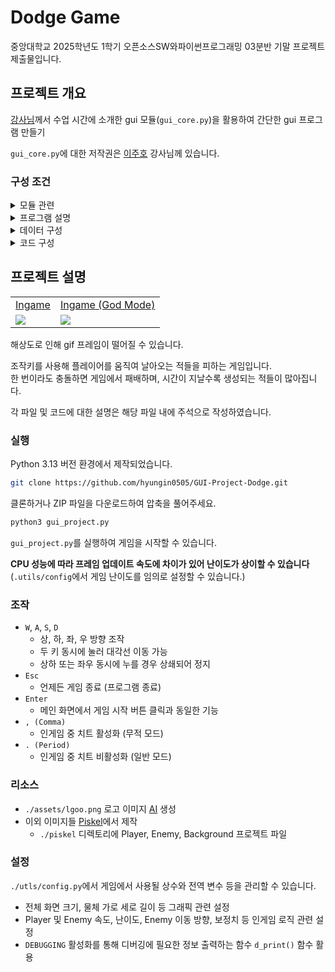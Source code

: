 # Dodge Game
중앙대학교 2025학년도 1학기 오픈소스SW와파이썬프로그래밍 03분반 기말 프로젝트 제출물입니다.   

## 프로젝트 개요
[강사님](https://www.youtube.com/@m.l)께서 수업 시간에 소개한 gui 모듈(`gui_core.py`)을 활용하여 간단한 gui 프로그램 만들기 

`gui_core.py`에 대한 저작권은 [이주호](https://www.youtube.com/@m.l) 강사님께 있습니다.

### 구성 조건
<details>
<summary>모듈 관련</summary> 

  - 수업 표준 환경에 포함되어 있는 [time](https://docs.python.org/3/library/time.html), [random](https://docs.python.org/3/library/random.html) 모듈 등 import하여 사용 가능
  - 수업 시간에 소개한 gui 모듈 사용 가능
  - [pygame](https://github.com/pygame/pygame) 등 별도의 라이브러리를 다운로드 및 import할 수는 없음
  - `gui_blank.py`에 마련된 기본적인 구조를 사용
</details>
<details>
<summary>프로그램 설명</summary>

  - `.py` 파일 상단에 다음과 같은 내용을 적어 두어야 함
    - 자신의 이름
    - 프로그램 이름
    - 사용 방법
</details>
<details>
<summary>데이터 구성</summary>

  - 최소 다섯 가지 입력 활용
  - 최소 세 개의 그래픽 물체를 다루어야 함
</details>
<details>
<summary>코드 구성</summary>

  - 제작자 본인은 클리어할 수 있어야 함
    - 끝이 없을 경우 최소 10초는 패배하지 않고 버틸 수 있어야 함
  - 강사가 정상적으로 플레이할 때 가끔은 패배할 수 있어야 함
    - 아무것도 안 해도 무조건 클리어하거나 10초 버틸 수 있도록 만들면 안 됨
    - 거의 항상 패배할 정도로 어렵게 만들어도 됨 
  - 최소 세 가지 실행 흐름 구성
    - 정상적으로 플레이하여 클리어(또는 10초 버티기)하는 실행 흐름
    - 플레이하다 패배하는 실행 흐름
    - 간단한 조작으로 손쉽게 클리어 가능한 실행 흐름 (치트 가능)
</details>

## 프로젝트 설명 
<table>
  <tr>
    <td align="center"><a href="https://youtu.be/4zaos1_TjkU" target="_blank">Ingame</a></td>
    <td align="center"><a href="https://youtu.be/7kXo61SOJkc" target="_blank">Ingame (God Mode)</a></td>
  </tr>
  <tr>
    <td><img src="./etc/ingame_play.gif"/></td>
    <td><img src="./etc/ingame_play(god).gif"/></td>
  </tr>
</table>

해상도로 인해 gif 프레임이 떨어질 수 있습니다.

조작키를 사용해 플레이어를 움직여 날아오는 적들을 피하는 게임입니다.  
한 번이라도 충돌하면 게임에서 패배하며, 시간이 지날수록 생성되는 적들이 많아집니다.  

각 파일 및 코드에 대한 설명은 해당 파일 내에 주석으로 작성하였습니다.  

### 실행
Python 3.13 버전 환경에서 제작되었습니다.
```bash
git clone https://github.com/hyungin0505/GUI-Project-Dodge.git
```
클론하거나 ZIP 파일을 다운로드하여 압축을 풀어주세요.  
```bash
python3 gui_project.py
```
`gui_project.py`를 실행하여 게임을 시작할 수 있습니다.  

**CPU 성능에 따라 프레임 업데이트 속도에 차이가 있어 난이도가 상이할 수 있습니다**  
(`.utils/config`에서 게임 난이도를 임의로 설정할 수 있습니다.)

### 조작
- `W`, `A`, `S`, `D`
  - 상, 하, 좌, 우 방향 조작
  - 두 키 동시에 눌러 대각선 이동 가능
  - 상하 또는 좌우 동시에 누를 경우 상쇄되어 정지
- `Esc`
  - 언제든 게임 종료 (프로그램 종료)
- `Enter`
  - 메인 화면에서 게임 시작 버튼 클릭과 동일한 기능
- `, (Comma)`
  - 인게임 중 치트 활성화 (무적 모드)
- `. (Period)`
  - 인게임 중 치트 비활성화 (일반 모드)

### 리소스
- `./assets/lgoo.png` 로고 이미지 [AI](https://www.design.com/) 생성
- 이외 이미지들 [Piskel](https://www.piskelapp.com/)에서 제작
  - `./piskel` 디렉토리에 Player, Enemy, Background 프로젝트 파일

### 설정
`./utls/config.py`에서 게임에서 사용될 상수와 전역 변수 등을 관리할 수 있습니다.   
- 전체 화면 크기, 물체 가로 세로 길이 등 그래픽 관련 설정
- Player 및 Enemy 속도, 난이도, Enemy 이동 방향, 보정치 등 인게임 로직 관련 설정  
- `DEBUGGING` 활성화를 통해 디버깅에 필요한 정보 출력하는 함수 `d_print()` 함수 활용